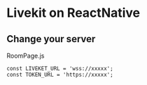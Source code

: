 # Livekit on ReactNative

## Change your server

RoomPage.js

```
const LIVEKET_URL = 'wss://xxxxx';
const TOKEN_URL = 'https://xxxxx';
```
